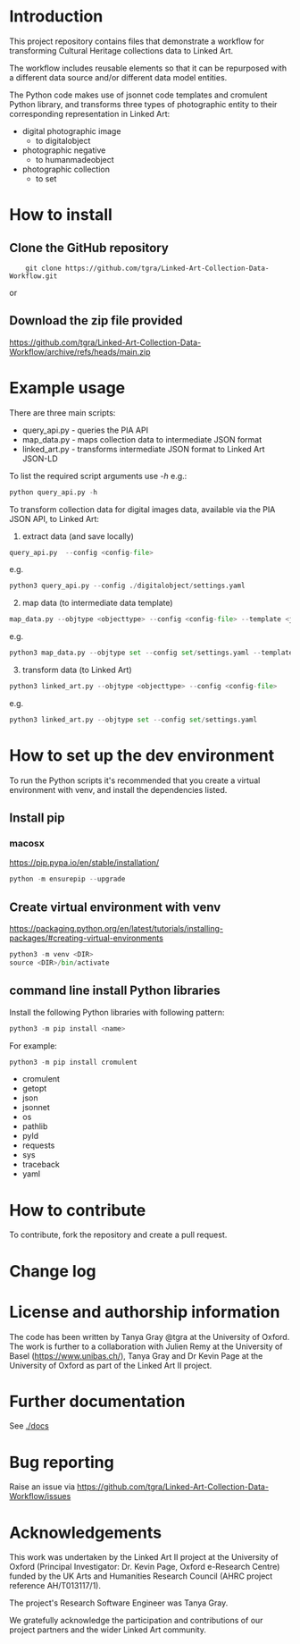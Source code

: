 
# Introduction

This project repository contains files that demonstrate a workflow for transforming Cultural Heritage collections data to Linked Art.

The workflow includes reusable elements so that it can be repurposed with a different data source and/or different data model entities.

The Python code makes use of jsonnet code templates and cromulent Python library, and transforms three types of photographic entity to their corresponding representation in Linked Art:
- digital photographic image 
  - to digitalobject
- photographic negative 
  - to humanmadeobject
- photographic collection
  -  to set

# How to install

## Clone the GitHub repository
```
    git clone https://github.com/tgra/Linked-Art-Collection-Data-Workflow.git
```

or 

## Download the zip file provided

https://github.com/tgra/Linked-Art-Collection-Data-Workflow/archive/refs/heads/main.zip

# Example usage
There are three main scripts:
- query_api.py - queries the PIA API
- map_data.py - maps collection data to intermediate JSON format
- linked_art.py - transforms intermediate JSON format to Linked Art JSON-LD

To list the required script arguments use <i>-h</i> e.g.:
```python
python query_api.py -h
```

To transform collection data for digital images data, available via the PIA JSON API, to Linked Art:

1. extract data (and save locally)
```python
query_api.py  --config <config-file>
```
e.g.
```python
python3 query_api.py --config ./digitalobject/settings.yaml 
```

2. map data (to intermediate data template)
```python
map_data.py --objtype <objecttype> --config <config-file> --template <jsonnet-template-filepath>
```
e.g.
```python
python3 map_data.py --objtype set --config set/settings.yaml --template set/template.jsonnet
```
3. transform data (to Linked Art)

```python
python3 linked_art.py --objtype <objecttype> --config <config-file> 
```
e.g.
```python
python3 linked_art.py --objtype set --config set/settings.yaml
```





# How to set up the dev environment
To run the Python scripts it's recommended that you create a virtual environment with venv, and install the dependencies listed.

## Install pip

###  macosx  
https://pip.pypa.io/en/stable/installation/

```python
python -m ensurepip --upgrade
```
## Create virtual environment with venv
https://packaging.python.org/en/latest/tutorials/installing-packages/#creating-virtual-environments

```python
python3 -m venv <DIR>
source <DIR>/bin/activate
```

## command line install Python libraries
Install the following Python libraries with following pattern:
```python 
python3 -m pip install <name> 
```
For example: 
```python
python3 -m pip install cromulent
```

- cromulent
- getopt
- json
- jsonnet
- os
- pathlib
- pyld
- requests
- sys 
- traceback
- yaml



# How to contribute
To contribute, fork the repository and create a pull request. 

# Change log

# License and authorship information
The code has been written by Tanya Gray @tgra at the University of Oxford. The work is further to a collaboration with Julien Remy at the University of Basel (https://www.unibas.ch/), Tanya Gray and Dr Kevin Page at the University of Oxford as part of the Linked Art II project.


# Further documentation
See [./docs](documentation)

# Bug reporting
Raise an issue via https://github.com/tgra/Linked-Art-Collection-Data-Workflow/issues

# Acknowledgements
This work was undertaken by the Linked Art II project at the University of Oxford (Principal Investigator: Dr. Kevin Page, Oxford e-Research Centre) funded by the UK Arts and Humanities Research Council (AHRC project reference AH/T013117/1). 

The project's Research Software Engineer was Tanya Gray. 

We gratefully acknowledge the participation and contributions of our project partners and the wider Linked Art community.

